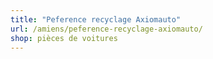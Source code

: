 ```yaml
---
title: "Peference recyclage Axiomauto"
url: /amiens/peference-recyclage-axiomauto/
shop: pièces de voitures
---
```

